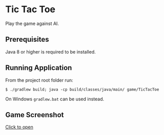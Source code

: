 # Tic Tac Toe 
Play the game against AI.

## Prerequisites
Java 8 or higher is required to be installed.

## Running Application
From the project root folder run:

```
$ ./gradlew build; java -cp build/classes/java/main/ game/TicTacToe
```
On Windows `gradlew.bat` can be used instead.

## Game Screenshot
[Click to open](example_of_play.jpg)